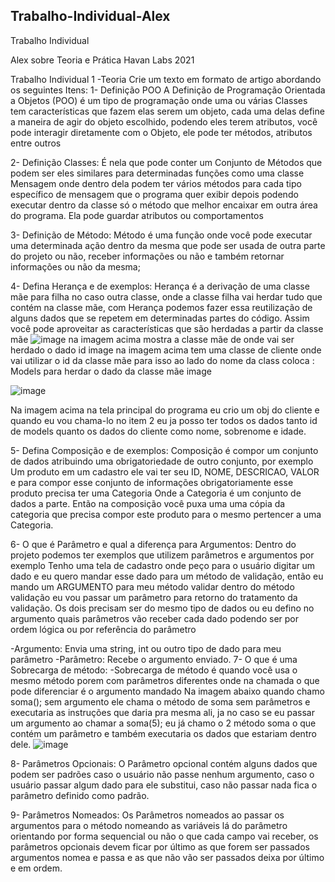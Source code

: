 ## Trabalho-Individual-Alex
Trabalho Individual

Alex sobre Teoria e Prática
Havan Labs 2021

Trabalho Individual 1 -Teoria
Crie um texto em formato de artigo abordando os seguintes Itens:
1- Definição POO A Definição de Programação Orientada a Objetos (POO) é um tipo de programação onde uma ou várias Classes tem características que fazem elas serem um objeto, cada uma delas define a maneira de agir do objeto escolhido, podendo eles terem atributos, você pode interagir diretamente com o Objeto, ele pode ter métodos, atributos entre outros

2- Definição Classes:
É nela que pode conter um Conjunto de Métodos que podem ser eles similares para determinadas funções como uma classe Mensagem onde dentro dela podem ter vários métodos para cada tipo específico de mensagem que o programa quer exibir depois podendo executar dentro da classe só o método que melhor encaixar em outra área do programa. Ela pode guardar atributos ou comportamentos

3- Definição de Método:
Método é uma função onde você pode executar uma determinada ação dentro da mesma que pode ser usada de outra parte do projeto ou não, receber informações ou não e também retornar informações ou não da mesma;

4- Defina Herança e de exemplos:
Herança é a derivação de uma classe mãe para filha no caso outra classe, onde a classe filha vai herdar tudo que contém na classe mãe, com Herança podemos fazer essa reutilização de alguns dados que se repetem em determinadas partes do código. Assim você pode aproveitar as características que são herdadas a partir da classe mãe ![image](https://user-images.githubusercontent.com/84691695/125998930-c27e3446-cb17-4627-ba23-10cab1b2d03f.png)
na imagem acima mostra a classe mãe de onde vai ser herdado o dado id image na imagem acima tem uma classe de cliente onde vai utilizar o id da classe mãe para isso ao lado do nome da class coloca : Models para herdar o dado da classe mãe image 

![image](https://user-images.githubusercontent.com/84691695/125998905-e31ce054-a4be-4d7c-a187-ee71c90e0bd3.png)

Na imagem acima na tela principal do programa eu crio um obj do cliente e quando eu vou chama-lo no item 2 eu ja posso ter todos os dados tanto id de models quanto os dados do cliente como nome, sobrenome e idade.

5- Defina Composição e de exemplos:
Composição é compor um conjunto de dados atribuindo uma obrigatoriedade de outro conjunto, por exemplo Um produto em um cadastro ele vai ter seu ID, NOME, DESCRICAO, VALOR e para compor esse conjunto de informações obrigatoriamente esse produto precisa ter uma Categoria Onde a Categoria é um conjunto de dados a parte. Então na composição você puxa uma uma cópia da categoria que precisa compor este produto para o mesmo pertencer a uma Categoria.

6- O que é Parâmetro e qual a diferença para Argumentos:
Dentro do projeto podemos ter exemplos que utilizem parâmetros e argumentos por exemplo Tenho uma tela de cadastro onde peço para o usuário digitar um dado e eu quero mandar esse dado para um método de validação, então eu mando um ARGUMENTO para meu método validar dentro do método validação eu vou passar um parâmetro para retorno do tratamento da validação. Os dois precisam ser do mesmo tipo de dados ou eu defino no argumento quais parâmetros vão receber cada dado podendo ser por ordem lógica ou por referência do parâmetro

  -Argumento: Envia uma string, int ou outro tipo de dado para meu parâmetro
  -Parâmetro: Recebe o argumento enviado.
7- O que é uma Sobrecarga de método:
-Sobrecarga de método é quando você usa o mesmo método porem com parâmetros diferentes onde na chamada o que pode diferenciar é o argumento mandado Na imagem abaixo quando chamo soma(); sem argumento ele chama o método de soma sem parâmetros e executaria as instruções que daria pra mesma ali, ja no caso se eu passar um argumento ao chamar a soma(5); eu já chamo o 2 método soma o que contém um parâmetro e também executaria os dados que estariam dentro dele.
![image](https://user-images.githubusercontent.com/84691695/125998993-0db7553b-e928-4820-a39c-afeca30593e4.png)

8- Parâmetros Opcionais:
O Parâmetro opcional contém alguns dados que podem ser padrões caso o usuário não passe nenhum argumento, caso o usuário passar algum dado para ele substitui, caso não passar nada fica o parâmetro definido como padrão.

9- Parâmetros Nomeados:
Os Parâmetros nomeados ao passar os argumentos para o método nomeando as variáveis lá do parâmetro orientando por forma sequencial ou não o que cada campo vai receber, os parâmetros opcionais devem ficar por último as que forem ser passados argumentos nomea e passa e as que não vão ser passados deixa por último e em ordem.
